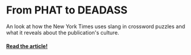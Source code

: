 # From PHAT to DEADASS
An look at how the New York Times uses slang in crossword puzzles and what it reveals about the publication's culture.



#### <a href = "https://aishichandra.github.io/Slang_NYT_XWord/"> Read the article! </a>
